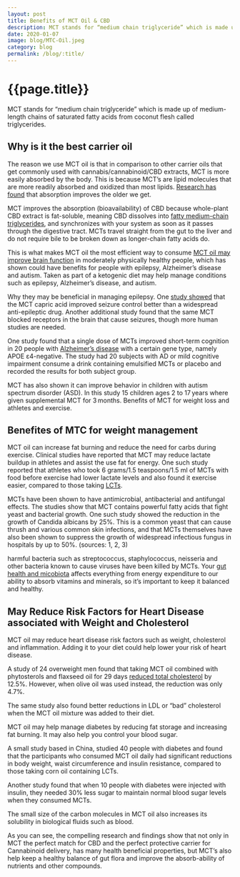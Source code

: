```yaml
---
layout: post
title: Benefits of MCT Oil & CBD
description: MCT stands for “medium chain triglyceride” which is made up of medium-length chains of saturated fatty acids from coconut flesh called triglycerides.
date: 2020-01-07
image: blog/MTC-Oil.jpeg
category: blog
permalink: /blog/:title/
---
```


<h1>{{page.title}}</h1>

<p>MCT stands for “medium chain triglyceride” which is made up of medium-length chains of saturated fatty acids from coconut flesh called triglycerides.</p>

<h2>Why is it the best carrier oil</h2>

<p>The reason we use MCT oil is that in comparison to other carrier oils that get commonly used with cannabis/cannabinoid/CBD extracts, MCT is more easily absorbed by the body. This is because MCT’s are lipid molecules that are more readily absorbed and oxidized than most lipids. <a href="https://www.ncbi.nlm.nih.gov/pubmed/3351702" target="blank">Research has found</a> that absorption improves the older we get.</p>

<p>MCT improves the absorption (bioavailability) of CBD because whole-plant CBD extract is fat-soluble, meaning CBD dissolves into <a href="https://www.ncbi.nlm.nih.gov/pubmed/18296368" target="blank">fatty medium-chain triglycerides</a>, and synchronizes with your system as soon as it passes through the digestive tract. MCTs travel straight from the gut to the liver and do not require bile to be broken down as longer-chain fatty acids do.</p>

<p>This is what makes MCT oil the most efficient way to consume <a href="{{site.url}}/store/health-wellness/>full spectrum CBD oil</a>, because it causes cannabinoids to be absorbed faster and interact with the body quickly and easily.</p>

<h2>Why is This Important?</h2>

<p>Cannabinoids break down, and they are stored in fat versus water (lipid soluble), so are best consumed with fat to increase absorption. When ingested around 70% of CBD and other cannabinoids are broken down in your liver by a process called First Pass Metabolism when not taken with MCT.</p>

<p>The liver sees the MCT fats as carbs and directly metabolizes the fats into energy. It does this without causing free-radicals because the liver still processes it as fat. This rapid metabolism also puts the cannabinoids to use right away. All of the potential benefits of MCTs complement what studies, research and self-made testimonials are starting to show us about CBD.</p>

<p>The effects of our Whole-Plant CBD delivered in MCT are quick acting and long lasting. The improved health benefits of delivering the oil sublingually (mucosal) will increase benefits for longer throughout the day. When the holistic effects of MCT get combined with the therapeutic benefits of CBD, users experience the full range of health benefits that CBD oils have to offer.</p>

<h2>MCT for brain related conditions</h2>

<p>Studies have shown <a href="https://www.sciencedirect.com/science/article/abs/pii/S1474442217304088" target="blank">MCT oil may improve brain function</a> in moderately physically healthy people, which has shown could have benefits for people with epilepsy, Alzheimer’s disease and autism. Taken as part of a ketogenic diet may help manage conditions such as epilepsy, Alzheimer’s disease, and autism.</p>

<p>Why they may be beneficial in managing epilepsy. One <a href="https://www.ncbi.nlm.nih.gov/pmc/articles/PMC3625124/" target="blank">study showed</a> that the MCT capric acid improved seizure control better than a widespread anti-epileptic drug.  Another additional study found that the same MCT blocked receptors in the brain that cause seizures, though more human studies are needed.</p>

<p>One study found that a single dose of MCTs improved short-term cognition in 20 people with <a href="https://www.ncbi.nlm.nih.gov/pubmed/15123336" target="blank">Alzheimer’s disease</a> with a certain gene type, namely APOE ɛ4-negative. The study had 20 subjects with AD or mild cognitive impairment consume a drink containing emulsified MCTs or placebo and recorded the results for both subject group.</p>

<p>MCT has also shown it can improve behavior in children with autism spectrum disorder (ASD). In this study 15 children ages 2 to 17 years where given supplemental MCT for 3 months. Benefits of MCT for weight loss and athletes and exercise.</p>

<h2>Benefites of MTC for weight management</h2>

<p>MCT oil can increase fat burning and reduce the need for carbs during exercise. Clinical studies have reported that MCT may reduce lactate buildup in athletes and assist the use fat for energy. One such study reported that athletes who took 6 grams/1.5 teaspoons/1.5 ml of MCTs with food before exercise had lower lactate levels and also found it exercise easier, compared to those taking <a href="https://www.ncbi.nlm.nih.gov/pubmed/19436137" target="blank">LCTs</a>.</p>

<p>MCTs have been shown to have antimicrobial, antibacterial and antifungal effects. The studies show that MCT contains powerful fatty acids that fight yeast and bacterial growth. One such study showed the reduction in the growth of Candida albicans by 25%. This is a common yeast that can cause thrush and various common skin infections, and that MCTs themselves have also been shown to suppress the growth of widespread infectious fungus in hospitals by up to 50%. (sources: 1, 2, 3)</p>

<p>harmful bacteria such as streptococcus, staphylococcus, neisseria and other bacteria known to cause viruses have been killed by MCTs. Your <a href="https://www.youtube.com/watch?v=Sl34gvzsw1g" target="blank">gut health and micobiota</a> affects everything from energy expenditure to our ability to absorb vitamins and minerals, so it’s important to keep it balanced and healthy.</p>

<h2>May Reduce Risk Factors for Heart Disease associated with Weight and Cholesterol</h2>

<p>MCT oil may reduce heart disease risk factors such as weight, cholesterol and inflammation. Adding it to your diet could help lower your risk of heart disease.</p>

<p>A study of 24 overweight men found that taking MCT oil combined with phytosterols and flaxseed oil for 29 days <a href="https://www.healthline.com/nutrition/13-foods-that-lower-cholesterol-levels" tartget="blank">reduced total cholesterol</a> by 12.5%. However, when olive oil was used instead, the reduction was only 4.7%.</p>

<p>The same study also found better reductions in LDL or “bad” cholesterol when the MCT oil mixture was added to their diet.</p>

<p>MCT oil may help manage diabetes by reducing fat storage and increasing fat burning. It may also help you control your blood sugar. </p>

<p>A small study based in China, studied 40 people with diabetes and found that the participants who consumed MCT oil daily had significant reductions in body weight, waist circumference and insulin resistance, compared to those taking corn oil containing LCTs.</p>

<p>Another study found that when 10 people with diabetes were injected with insulin, they needed 30% less sugar to maintain normal blood sugar levels when they consumed MCTs. </p>

<p>The small size of the carbon molecules in MCT oil also increases its solubility in biological fluids such as blood.</p>

<p>As you can see, the compelling research and findings show that not only in MCT the perfect match for CBD and the perfect protective carrier for Cannabinoid delivery, has many health beneficial properties, but MCT’s also help keep a healthy balance of gut flora and improve the absorb-ability of nutrients and other compounds.</p>
